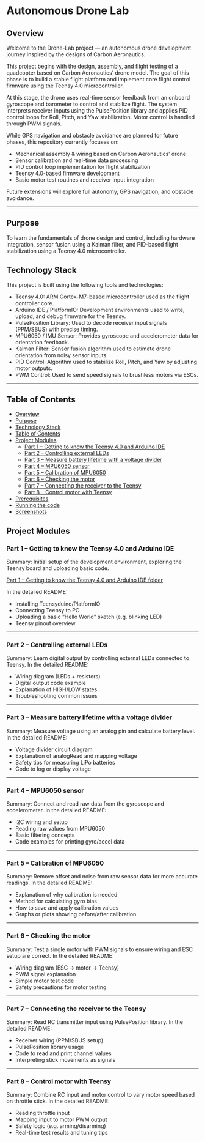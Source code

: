 # Autonomous Drone Lab

## Overview

Welcome to the Drone-Lab project — an autonomous drone development journey inspired by the designs of Carbon Aeronautics.

This project begins with the design, assembly, and flight testing of a quadcopter based on Carbon Aeronautics’ drone model. The goal of this phase is to build a stable flight platform and implement core flight control firmware using the Teensy 4.0 microcontroller.

At this stage, the drone uses real-time sensor feedback from an onboard gyroscope and barometer to control and stabilize flight. The system interprets receiver inputs using the PulsePosition library and applies PID control loops for Roll, Pitch, and Yaw stabilization. Motor control is handled through PWM signals.

While GPS navigation and obstacle avoidance are planned for future phases, this repository currently focuses on:
-	Mechanical assembly & wiring based on Carbon Aeronautics’ drone
-	Sensor calibration and real-time data processing
-	PID control loop implementation for flight stabilization
-	Teensy 4.0-based firmware development
-	Basic motor test routines and receiver input integration

Future extensions will explore full autonomy, GPS navigation, and obstacle avoidance.

---

## Purpose

To learn the fundamentals of drone design and control, including hardware integration, sensor fusion using a Kalman filter, and PID-based flight stabilization using a Teensy 4.0 microcontroller.

## Technology Stack


This project is built using the following tools and technologies:
- Teensy 4.0: ARM Cortex-M7-based microcontroller used as the flight controller core.
-	Arduino IDE / PlatformIO: Development environments used to write, upload, and debug firmware for the Teensy.
-	PulsePosition Library: Used to decode receiver input signals (PPM/SBUS) with precise timing.
-	MPU6050 / IMU Sensor: Provides gyroscope and accelerometer data for orientation feedback.
-	Kalman Filter: Sensor fusion algorithm used to estimate drone orientation from noisy sensor inputs.
-	PID Control: Algorithm used to stabilize Roll, Pitch, and Yaw by adjusting motor outputs.
-	PWM Control: Used to send speed signals to brushless motors via ESCs.
---

## Table of Contents

- [Overview](#overview)
- [Purpose](#purpose)
- [Technology Stack](#technology-stack)
- [Table of Contents](#table-of-contents)
- [Project Modules](#project-modules)
    - [Part 1 – Getting to know the Teensy 4.0 and Arduino IDE](#part-1--getting-to-know-the-teensy-40-and-arduino-ide)
    - [Part 2 – Controlling external LEDs](#part-2--controlling-external-leds)
    - [Part 3 – Measure battery lifetime with a voltage divider](#part-3--measure-battery-lifetime-with-a-voltage-divider)
    - [Part 4 – MPU6050 sensor](#part-4--mpu6050-sensor)
    - [Part 5 – Calibration of MPU6050](#part-5--calibration-of-mpu6050)
    - [Part 6 – Checking the motor](#part-6--checking-the-motor)
    - [Part 7 – Connecting the receiver to the Teensy](#part-7--connecting-the-receiver-to-the-teensy)
    - [Part 8 – Control motor with Teensy](#part-8--control-motor-with-teensy)
- [Prerequisites](#prerequisites)
- [Running the code](#running-the-code)
- [Screenshots](#screenshots)

## Project Modules

### Part 1 – Getting to know the Teensy 4.0 and Arduino IDE

Summary: Initial setup of the development environment, exploring the Teensy board and uploading basic code. 

[Part 1 – Getting to know the Teensy 4.0 and Arduino IDE folder](./Part%201%20-%20Getting%20to%20know%20the%20Teensy%204.0%20and%20Arduino%20IDE)


In the detailed README:
-	Installing Teensyduino/PlatformIO
-	Connecting Teensy to PC
-	Uploading a basic “Hello World” sketch (e.g. blinking LED)
-	Teensy pinout overview

---

### Part 2 – Controlling external LEDs

Summary: Learn digital output by controlling external LEDs connected to Teensy.
In the detailed README:
-	Wiring diagram (LEDs + resistors)
-	Digital output code example
-	Explanation of HIGH/LOW states
-	Troubleshooting common issues

---

### Part 3 – Measure battery lifetime with a voltage divider

Summary: Measure voltage using an analog pin and calculate battery level.
In the detailed README:
-	Voltage divider circuit diagram
-	Explanation of analogRead and mapping voltage
-	Safety tips for measuring LiPo batteries
-	Code to log or display voltage

---

### Part 4 – MPU6050 sensor

Summary: Connect and read raw data from the gyroscope and accelerometer.
In the detailed README:
-	I2C wiring and setup
-	Reading raw values from MPU6050
-	Basic filtering concepts
-	Code examples for printing gyro/accel data

---

### Part 5 – Calibration of MPU6050

Summary: Remove offset and noise from raw sensor data for more accurate readings.
In the detailed README:
-	Explanation of why calibration is needed
-	Method for calculating gyro bias
-	How to save and apply calibration values
-	Graphs or plots showing before/after calibration

---

### Part 6 – Checking the motor

Summary: Test a single motor with PWM signals to ensure wiring and ESC setup are correct.
In the detailed README:
-	Wiring diagram (ESC → motor → Teensy)
-	PWM signal explanation
-	Simple motor test code
-	Safety precautions for motor testing

---

### Part 7 – Connecting the receiver to the Teensy

Summary: Read RC transmitter input using PulsePosition library.
In the detailed README:
-	Receiver wiring (PPM/SBUS setup)
-	PulsePosition library usage
-	Code to read and print channel values
-	Interpreting stick movements as signals

---

### Part 8 – Control motor with Teensy

Summary: Combine RC input and motor control to vary motor speed based on throttle stick.
In the detailed README:
-	Reading throttle input
-	Mapping input to motor PWM output
-	Safety logic (e.g. arming/disarming)
-	Real-time test results and tuning tips
